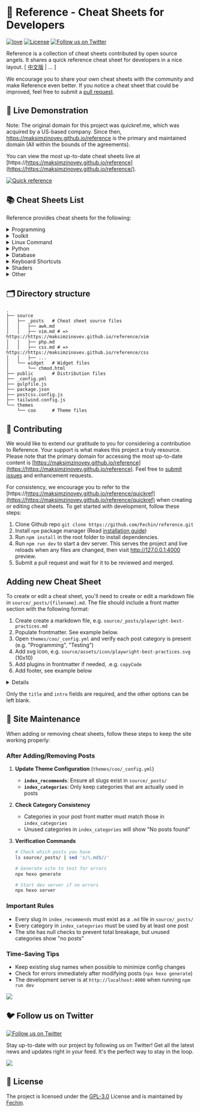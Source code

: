 # 📖 Reference - Cheat Sheets for Developers

[![love](https://badgen.net/badge/make%20with/love/pink)](#)
[![License](https://badgen.net/badge/license/GPL-3.0/blue)](https://github.com/Fechin/reference/blob/main/LICENSE)
[![Follow us on Twitter](https://img.shields.io/twitter/follow/FechinLi?style=social)](https://x.com/maxfaber_Om)

Reference is a collection of cheat sheets contributed by open source angels. It shares a quick reference cheat sheet for
developers in a nice layout. \[ [中文版](https://github.com/jaywcjlove/reference) | ... \]

We encourage you to share your own cheat sheets with the community and make Reference even better. If you notice a cheat
sheet that could be improved, feel free to submit a [pull request](#-contributing).

## 👀 Live Demonstration

Note: The original domain for this project was quickref.me, which was acquired by a US-based company. Since then,
https://maksimzinovev.github.io/reference is the primary and maintained domain (All within the bounds of the agreements).

You can view the most up-to-date cheat sheets live at [https://https://maksimzinovev.github.io/reference](https://https://maksimzinovev.github.io/reference/).

[![Quick reference](https://https://maksimzinovev.github.io/reference/assets/image/preview.png?9nd3)](https://https://maksimzinovev.github.io/reference)

## 📚 Cheat Sheets List

Reference provides cheat sheets for the following:

<details>
<summary>Programming</summary>

- [Bash](https://https://maksimzinovev.github.io/reference/bash.html): This is a quick reference cheat sheet to getting started with Linux bash
  shell scripting.
- [C](https://https://maksimzinovev.github.io/reference/c.html): C quick reference cheat sheet that provides basic syntax and methods.
- [C++](https://https://maksimzinovev.github.io/reference/cpp.html): C++ quick reference cheat sheet that provides basic syntax and methods.
- [C#](https://https://maksimzinovev.github.io/reference/cs.html): C# quick reference cheat sheet that provides basic syntax and methods.
- [CSS 3](https://https://maksimzinovev.github.io/reference/css.html): This is a quick reference cheat sheet for CSS goodness, listing selector
  syntax, properties, units and other useful bits of information.
- [Dart](https://https://maksimzinovev.github.io/reference/dart.html): A Dart cheat sheet with the most important concepts, functions, methods,
  and more. A complete quick reference for beginners.
- [Docker](https://https://maksimzinovev.github.io/reference/docker.html): This is a quick reference cheat sheet for
  [Docker](https://docs.docker.com/get-started/). And you can find the most common Docker commands here.
- [ES6](https://https://maksimzinovev.github.io/reference/es6.html): A quick reference cheat sheet of what’s new in JavaScript for ES2015, ES2016,
  ES2017, ES2018 and beyond
- [Go](https://https://maksimzinovev.github.io/reference/go.html): This cheat sheet provided basic syntax and methods to help you using
  [Go](https://go.dev/).
- [GraphQL](https://https://maksimzinovev.github.io/reference/graphql.html): This quick reference cheat sheet provides a brief overview of
  GraphQL.
- [Hook](https://https://maksimzinovev.github.io/reference/hook.html): The [Hook](https://github.com/hook-lang/hook/) cheat sheet is a one-page
  reference sheet for the Hook programming language.
- [HTML](https://https://maksimzinovev.github.io/reference/html.html): This HTML quick reference cheat sheet lists the common HTML and HTML5 tags
  in readable layout.
- [INI](https://https://maksimzinovev.github.io/reference/ini.html): This is a quick reference cheat sheet for understanding and writing
  INI-format configuration files.
- [Java](https://https://maksimzinovev.github.io/reference/java.html): This cheat sheet is a crash course for Java beginners and help review the
  basic syntax of the Java language.
- [JavaScript](https://https://maksimzinovev.github.io/reference/javascript.html): A JavaScript cheat sheet with the most important concepts,
  functions, methods, and more. A complete quick reference for beginners.
- [jQuery](https://https://maksimzinovev.github.io/reference/jquery.html): This [jQuery](https://jquery.com/) cheat sheet is a great reference for
  both beginners and experienced developers.
- [Kubernetes](https://https://maksimzinovev.github.io/reference/kubernetes.html): This page contains a list of commonly used kubectl commands and
  flags.
- [LaTeX](https://https://maksimzinovev.github.io/reference/latex.html): This cheat sheet summarizes a reference list of
  [LaTeX](https://www.latex-project.org/) commonly used display math notation and some application examples of
  [KaTeX](https://katex.org/).
- [Laravel](https://https://maksimzinovev.github.io/reference/laravel.html): [Laravel](https://laravel.com/docs/8.x/) is an expressive and
  progressive web application framework for PHP. This cheat sheet provides a reference for common commands and features
  for Laravel 8.
- [MATLAB](https://https://maksimzinovev.github.io/reference/matlab.html): This quick reference cheat sheet provides an example introduction to
  using the [MATLAB](https://mathworks.cn/) scientific computing language to get started quickly
- [Markdown](https://https://maksimzinovev.github.io/reference/markdown.html): This is a quick reference cheat sheet to the Markdown syntax.
- [PHP](https://https://maksimzinovev.github.io/reference/php.html): This [PHP](https://www.php.net/manual/en/) cheat sheet provides a reference
  for quickly looking up the correct syntax for the code you use most frequently.
- [Python](https://https://maksimzinovev.github.io/reference/python.html): The [Python](https://www.python.org/) cheat sheet is a one-page
  reference sheet for the Python 3 programming language.
- [Rust](https://https://maksimzinovev.github.io/reference/rust.html): The Rust quick reference cheat sheet that aims at providing help on writing
  basic syntax and methods.
- [Sass](https://https://maksimzinovev.github.io/reference/sass.html): This is a quick reference cheat sheet that lists the most useful features
  of [SASS](https://sass-lang.com).
- [TOML](https://https://maksimzinovev.github.io/reference/toml.html): This is a quick reference cheat sheet to the TOML format configuration file
  syntax.
- [YAML](https://https://maksimzinovev.github.io/reference/yaml.html): This is a quick reference cheat sheet for understanding and writing YAML
  format configuration files.

</details>

<details>
<summary>Toolkit</summary>

- [ChatGPT](https://https://maksimzinovev.github.io/reference/chatgpt.html): This cheat sheet lists out prompts and tips from all over the world
  on how to use ChatGPT effectively
- [VSCode](https://https://maksimzinovev.github.io/reference/vscode.html): This VSCode (Visual Studio Code) quick reference cheat sheet shows its
  keyboard shortcuts and commands.
- [Mitmproxy](https://https://maksimzinovev.github.io/reference/mitmproxy.html): [Mitmproxy](https://mitmproxy.org/) is a free and open source
  interactive HTTPS proxy. This is a quick reference cheat sheet to the Mitmproxy.
- [XPath](https://https://maksimzinovev.github.io/reference/xpath.html): This is an [XPath](https://en.wikipedia.org/wiki/XPath) selectors cheat
  sheet, which lists commonly used XPath positioning methods and CSS selectors
- [Emacs](https://https://maksimzinovev.github.io/reference/emacs.html): [Emacs](https://www.gnu.org/software/emacs) is the extensible,
  customizable, self-documenting real time display text editor. This reference was made for Emacs 27.
- [Emmet](https://https://maksimzinovev.github.io/reference/emmet.html): [Emmet](https://emmet.io/) is a web-developer’s toolkit for boosting HTML
  & CSS code writing, which allows you to write large HTML code blocks at speed of light using well-known CSS selectors.
- [RegEX](https://https://maksimzinovev.github.io/reference/regex.html): A quick reference for regular expressions (regex), including symbols,
  ranges, grouping, assertions and some sample patterns to get you started.
- [Vim](https://https://maksimzinovev.github.io/reference/vim.html): A useful collection of [Vim](http://www.vim.org/) 8.2 quick reference cheat
  sheets to help you learn vim editor faster.

</details>

<details>
<summary>Linux Command</summary>

- [Curl](https://https://maksimzinovev.github.io/reference/curl.html): This [Curl](https://github.com/curl/curl) cheat sheet contains commands and
  examples of some common Curl tricks.
- [PM2](https://https://maksimzinovev.github.io/reference/pm2.html): [PM2] is a daemon process manager that will help you manage and keep your
  application online. Getting started with PM2 is straightforward, it is offered as a simple and intuitive CLI.
- [Chmod](https://https://maksimzinovev.github.io/reference/chmod.html): This quick reference cheat sheet provides a brief overview of file
  permissions, and the operation of the chmod command
- [Tmux](https://https://maksimzinovev.github.io/reference/tmux.html): The tmux cheat sheet quick reference of most commonly used shortcuts and
  commands
- [Lsof](https://https://maksimzinovev.github.io/reference/lsof.html): This quick reference cheat sheet provides various for using lsof command.
- [SSH](https://https://maksimzinovev.github.io/reference/ssh.html): This quick reference cheat sheet provides various for using SSH.
- [Netstat](https://https://maksimzinovev.github.io/reference/netstat.html): This quick reference cheat sheet provides various for using netstat
  command.
- [Screen](https://https://maksimzinovev.github.io/reference/screen.html): This is a quick reference guide cheat sheet for the screen command.
- [Awk](https://https://maksimzinovev.github.io/reference/awk.html): This is a one page quick reference cheat sheet to the
  [GNU awk](https://www.gnu.org/software/gawk/manual/gawk.html), which covers commonly used awk expressions and
  commands.
- [Find](https://https://maksimzinovev.github.io/reference/find.html): This is a quick reference list of cheat sheet for Linux find command,
  contains common options and examples.
- [Sed](https://https://maksimzinovev.github.io/reference/sed.html): [Sed](https://www.gnu.org/software/sed/manual/sed.html) is a stream editor,
  this sed cheat sheet contains sed commands and some common sed tricks.
- [Cron](https://https://maksimzinovev.github.io/reference/cron.html): [Cron](https://en.wikipedia.org/wiki/Cron) is most suitable for scheduling
  repetitive tasks. Scheduling one-time tasks can be accomplished using the associated at utility.
- [Git](https://https://maksimzinovev.github.io/reference/git.html): This cheat sheet summarizes commonly used Git command line instructions for
  quick reference.
- [Grep](https://https://maksimzinovev.github.io/reference/grep.html): This cheat sheet is intended to be a quick reminder for the main concepts
  involved in using the command line program grep and assumes you already understand its usage.
- [Netcat](https://https://maksimzinovev.github.io/reference/nc.html): This cheat sheet provides various for using netcat on both Linux and Unix.
- [Taskset](https://https://maksimzinovev.github.io/reference/taskset): This quick reference cheat sheet for tasket command.
- [GnuPG](https://https://maksimzinovev.github.io/reference/gnupg): A cheatsheet for GnuPG, the encryption and signing software.

</details>

<details>
<summary>Python</summary>

- [NumPy](https://https://maksimzinovev.github.io/reference/numpy.html): [NumPy](https://numpy.org/) is the fundamental package for scientific
  computing with Python. This cheat sheet is a quick reference for NumPy beginners.
- [Pandas](https://https://maksimzinovev.github.io/reference/pandas.html): [Pandas](https://pandas.pydata.org/) is a powerful data analysis and
  manipulation library for Python. This quick reference cheat sheet provides an overview of essential Pandas functions,
  methods, and DataFrame operations.

</details>

<details>
<summary>Database</summary>

- [MySQL](https://https://maksimzinovev.github.io/reference/mysql.html): The SQL cheat sheet provides you with the most commonly used SQL
  statements for your reference.
- [Neo4j](https://https://maksimzinovev.github.io/reference/neo4j.html): A Neo4j cheat sheet with getting started resources and information on how
  to query the database with Cypher.
- [PostgreSQL](https://https://maksimzinovev.github.io/reference/postgres.html): The [PostgreSQL](https://www.postgresql.org/docs/current/) cheat
  sheet provides you with the common PostgreSQL commands and statements.
- [Redis](https://https://maksimzinovev.github.io/reference/redis.html): This is a [Redis](https://redis.io/) quick reference cheat sheet that
  lists examples of redis commands

</details>

<details>
<summary>Keyboard Shortcuts</summary>

- [Adobe Photoshop](https://https://maksimzinovev.github.io/reference/adobe-photoshop.html): A visual cheat-sheet for the 283 keyboard shortcuts
  found in Adobe Photoshop
- [Apex Legends](https://https://maksimzinovev.github.io/reference/apex-legends.html): A visual cheat-sheet for the 27 default keyboard shortcuts
  found in Apex Legends
- [Figma](https://https://maksimzinovev.github.io/reference/figma.html): A visual cheat-sheet for the 119 keyboard shortcuts found in Figma
- [Microsoft Teams](https://https://maksimzinovev.github.io/reference/microsoft-teams.html): A visual cheat-sheet for the 38 keyboard shortcuts
  found in Microsoft Teams
- [TablePlus](https://https://maksimzinovev.github.io/reference/table-plus.html): A visual cheat-sheet for the 34 keyboard shortcuts found in
  TablePlus
- [Bear](https://https://maksimzinovev.github.io/reference/bear-notes.html): A visual cheat-sheet for the 66 keyboard shortcuts found in Bear.
  This application is MacOS-only.
- [Feedly](https://https://maksimzinovev.github.io/reference/feedly.html): A visual cheat-sheet for the 25 keyboard shortcuts found on the Feedly
  app
- [FileZilla](https://https://maksimzinovev.github.io/reference/filezilla.html): A visual cheat-sheet for the 30 keyboard shortcuts found on the
  FileZilla program
- [Reddit](https://https://maksimzinovev.github.io/reference/reddit.html): A visual cheat-sheet for the 17 keyboard shortcuts found on Reddit.com
- [Slack](https://https://maksimzinovev.github.io/reference/slack.html): A visual cheat-sheet for the 62 keyboard shortcuts found in Slack
- [SoundCloud](https://https://maksimzinovev.github.io/reference/soundcloud.html): A visual cheat-sheet for the 22 keyboard shortcuts found on
  SoundCloud
- [Twitter](https://https://maksimzinovev.github.io/reference/twitter.html): A visual cheat-sheet for the 26 keyboard shortcuts found on Twitter
- [Android Studio](https://https://maksimzinovev.github.io/reference/android-studio.html): A visual cheat-sheet for the 130 keyboard shortcuts
  found in the Android Studio software
- [Github](https://https://maksimzinovev.github.io/reference/github.html): A visual cheat-sheet for the 80 keyboard shortcuts found on Github.com
- [Shopify](https://https://maksimzinovev.github.io/reference/shopify.html): A visual cheat-sheet for the 50 keyboard shortcuts found on the
  Shopify website
- [Zoom](https://https://maksimzinovev.github.io/reference/zoom.html): A visual cheat-sheet for the 32 keyboard shortcuts found in Zoom. These
  shortcuts are for MacOS, for Windows visit /zoom-windows.
- [Adobe XD](https://https://maksimzinovev.github.io/reference/adobe-xd.html): A visual cheat-sheet for the 97 keyboard shortcuts found in Adobe
  XD
- [Firefox](https://https://maksimzinovev.github.io/reference/firefox.html): A visual cheat-sheet for the 116 keyboard shortcuts found in Firefox
- [PhpStorm](https://https://maksimzinovev.github.io/reference/phpstorm.html): A visual cheat-sheet for the 96 keyboard shortcuts found in
  JetBrains PhpStorm
- [Postman](https://https://maksimzinovev.github.io/reference/postman.html): A visual cheat-sheet for the 23 keyboard shortcuts found in Postman
- [Webflow](https://https://maksimzinovev.github.io/reference/webflow.html): A visual cheat-sheet for the 41 keyboard shortcuts found in Webflow
- [Adobe Lightroom CC](https://https://maksimzinovev.github.io/reference/adobe-lightroom.html): A visual cheat-sheet for the 251 keyboard
  shortcuts found in Adobe Lightroom CC
- [1Password](https://https://maksimzinovev.github.io/reference/1password.html): A cheat sheet for 1password's keyboard shortcuts in Mac, Windows,
  iOS, Linux.
- [Affinity Designer](https://https://maksimzinovev.github.io/reference/affinity-designer.html): A visual cheat-sheet for the 108 keyboard
  shortcuts found in Affinity Designer
- [Pocket](https://https://maksimzinovev.github.io/reference/pocket.html): A visual cheat-sheet for the 36 keyboard shortcuts found on Pocket for
  Web
- [Trello](https://https://maksimzinovev.github.io/reference/trello.html): A visual cheat-sheet for the 29 keyboard shortcuts found on Trello
- [Audacity](https://https://maksimzinovev.github.io/reference/audacity.html): A visual cheat-sheet for the 135 default keyboard shortcuts found
  in Audacity
- [Framer X](https://https://maksimzinovev.github.io/reference/framer-x.html): A visual cheat-sheet for the 45 keyboard shortcuts found in Framer
  X. This application is MacOS-only.
- [Google Drive](https://https://maksimzinovev.github.io/reference/google-drive.html): A visual cheat-sheet for the 54 keyboard shortcuts found in
  Google Drive on the web
- [PuTTy](https://https://maksimzinovev.github.io/reference/putty.html): A visual cheat-sheet for the 32 keyboard shortcuts found on the PuTTy app
- [Sequel Pro](https://https://maksimzinovev.github.io/reference/sequel-pro.html): A visual cheat-sheet for the 71 keyboard shortcuts found in
  Sequel Pro. This application is MacOS-only.
- [Apple Music](https://https://maksimzinovev.github.io/reference/apple-music.html): A visual cheat-sheet for the 62 keyboard shortcuts found in
  the Apple Music app. This application is MacOS-only.
- [Blender](https://https://maksimzinovev.github.io/reference/blender.html): A visual cheat-sheet for the 187 keyboard shortcuts found in Blender
- [Obsidian](https://https://maksimzinovev.github.io/reference/obsidian.html): A visual cheat-sheet for the 17 keyboard shortcuts found in the
  Obsidian knowledge base app.
- [Telegram Desktop](https://https://maksimzinovev.github.io/reference/telegram.html): A visual cheat-sheet for the 37 keyboard shortcuts found on
  the Telegram Desktop app
- [YouTube](https://https://maksimzinovev.github.io/reference/youtube.html): A visual cheat-sheet for the 18 keyboard shortcuts found on
  YouTube.com
- [Airtable](https://https://maksimzinovev.github.io/reference/airtable.html): A visual cheat-sheet for the 36 keyboard shortcuts found in
  Airtable
- [Bitbucket](https://https://maksimzinovev.github.io/reference/bitbucket.html): A visual cheat-sheet for the 35 keyboard shortcuts found on
  Bitbucket
- [Fortnite](https://https://maksimzinovev.github.io/reference/fortnite.html): A visual cheat-sheet for the 26 default keyboard shortcuts found in
  Fortnite
- [Gmail](https://https://maksimzinovev.github.io/reference/gmail.html): A visual cheat-sheet for the 90 keyboard shortcuts found on Gmail
- [Sketch](https://https://maksimzinovev.github.io/reference/sketch.html): A visual cheat-sheet for the 149 keyboard shortcuts found in Sketch.
  This application is MacOS-only.
- [Spotify](https://https://maksimzinovev.github.io/reference/spotify.html): A visual cheat-sheet for the 23 keyboard shortcuts found in Spotify
- [Brave Browser](https://https://maksimzinovev.github.io/reference/brave.html): A visual cheat-sheet for the 64 keyboard shortcuts found in the
  Brave browser
- [KanbanMail](https://https://maksimzinovev.github.io/reference/kanbanmail.html): A visual cheat-sheet for the 29 keyboard shortcuts found in
  KanbanMail
- [Microsoft Outlook](https://https://maksimzinovev.github.io/reference/outlook.html): A visual cheat-sheet for the 210 keyboard shortcuts found
  in Microsoft Outlook
- [Principle](https://https://maksimzinovev.github.io/reference/principle.html): A visual cheat-sheet for the 30 keyboard shortcuts found in
  Principle. This application is MacOS-only.
- [Skype](https://https://maksimzinovev.github.io/reference/skype.html): A visual cheat-sheet for the 31 keyboard shortcuts found in Skype
- [Arduino IDE](https://https://maksimzinovev.github.io/reference/arduino.html): A visual cheat-sheet for the 12 keyboard shortcuts found in the
  Arduino IDE
- [Asana](https://https://maksimzinovev.github.io/reference/asana.html): A visual cheat-sheet for the 40 keyboard shortcuts found in Asana
- [Code Editor for iOS](https://https://maksimzinovev.github.io/reference/code-editor-ios.html): A visual cheat-sheet for the 43 keyboard
  shortcuts found in the Code Editor for iOS app. This application is MacOS-only.
- [Jira](https://https://maksimzinovev.github.io/reference/jira.html): A visual cheat-sheet for the 44 keyboard shortcuts found in Jira
- [Quip.com](https://https://maksimzinovev.github.io/reference/quip.html): A visual cheat-sheet for the 52 keyboard shortcuts found in Quip
- [WordPress](https://https://maksimzinovev.github.io/reference/wordpress.html): A visual cheat-sheet for the 34 keyboard shortcuts found in the
  WordPress visual editor
- [Chrome Developer Tools](https://https://maksimzinovev.github.io/reference/chrome-devtools.html): A visual cheat-sheet for the 56 keyboard
  shortcuts found in Chrome's Developer Tools
- [GIMP](https://https://maksimzinovev.github.io/reference/gimp.html): A visual cheat-sheet for the 97 keyboard shortcuts found in GIMP
- [Google Chrome](https://https://maksimzinovev.github.io/reference/google-chrome.html): A visual cheat-sheet for the 65 keyboard shortcuts found
  in Google Chrome
- [Todoist](https://https://maksimzinovev.github.io/reference/todoist.html): A visual cheat-sheet for the 37 keyboard shortcuts found in Todoist
- [TickTick](https://https://maksimzinovev.github.io/reference/ticktick.html): A visual cheat-sheet for the 25 keyboard shortcuts found in the
  TickTick desktop app
- [VLC Player](https://https://maksimzinovev.github.io/reference/vlc.html): A visual cheat-sheet for the 82 keyboard shortcuts found in VLC Player
- [Missive](https://https://maksimzinovev.github.io/reference/missive.html): A visual cheat-sheet for the 83 keyboard shortcuts found in Missive
- [Origami Studio](https://https://maksimzinovev.github.io/reference/origami.html): A visual cheat-sheet for the 71 keyboard shortcuts found in
  Origami Studio. This application is MacOS-only.
- [Sublime Text](https://https://maksimzinovev.github.io/reference/sublime-text.html): A visual cheat-sheet for the 49 keyboard shortcuts found in
  Sublime Text
- [Transmit](https://https://maksimzinovev.github.io/reference/transmit.html): A visual cheat-sheet for the 62 keyboard shortcuts found in
  Transmit. This application is MacOS-only.
- [Affinity Photo](https://https://maksimzinovev.github.io/reference/affinity-photo.html): A visual cheat-sheet for the 177 keyboard shortcuts
  found in Affinity Photo
- [Monday.com](https://https://maksimzinovev.github.io/reference/monday.html): A visual cheat-sheet for the 24 keyboard shortcuts found on
  Monday.com
- [Proto.io](https://https://maksimzinovev.github.io/reference/proto-io.html): A visual cheat-sheet for the 48 keyboard shortcuts found in
  Proto.io
- [Superhuman](https://https://maksimzinovev.github.io/reference/superhuman.html): A visual cheat-sheet for the 105 keyboard shortcuts found in
  Superhuman. This application is MacOS-only.
- [Vivaldi Browser](https://https://maksimzinovev.github.io/reference/vivaldi.html): A visual cheat-sheet for the 69 default keyboard shortcuts
  found in the Vivaldi browser
- [Finder](https://https://maksimzinovev.github.io/reference/finder.html): A visual cheat-sheet for the 55 keyboard shortcuts found in Finder.
  This application is part of MacOS.
- [GitLab](https://https://maksimzinovev.github.io/reference/gitlab.html): A visual cheat-sheet for the 58 keyboard shortcuts found in GitLab
- [Guitar Pro](https://https://maksimzinovev.github.io/reference/guitar-pro.html): A visual cheat-sheet for the 129 keyboard shortcuts found in
  Guitar Pro
- [Roam Research](https://https://maksimzinovev.github.io/reference/roam.html): A visual cheat-sheet for the 45 keyboard shortcuts found on Roam
  Research
- [SketchUp Pro](https://https://maksimzinovev.github.io/reference/sketchup.html): A visual cheat-sheet for the 135 default keyboard shortcuts
  found in SketchUp Pro
- [Unity 3D](https://https://maksimzinovev.github.io/reference/unity-3d.html): A visual cheat-sheet for the 50 keyboard shortcuts found in Unity
  3D
- [IntelliJ IDEA](https://https://maksimzinovev.github.io/reference/idea.html): IntelliJ IDEA is a very good Java IDE, most of its commands have
  shortcuts to keep your hands from leaving the keyboard
- [WebStorm](https://https://maksimzinovev.github.io/reference/webstorm.html): This quick reference cheat sheet lists the default keyboard
  shortcuts for WebStorm running on Windows/Linux or Mac

</details>

<details>
<summary>Shaders</summary>

- [Unity Shader Graph](https://https://maksimzinovev.github.io/reference/unity-shader-graph.html): This is a visual cheat-sheet for the Unity
  Shader Graph. This tool is used to create custom shaders material in Unity, a popular game engine.

</details>

<details>
<summary>Other</summary>

- [ASCII Code](https://https://maksimzinovev.github.io/reference/ascii-code.html): This cheat sheet is a complete list of ASCII Code Table with
  their numbers and names.
- [Aspect Ratio](https://https://maksimzinovev.github.io/reference/aspect-ratio.html): This cheat sheet lists some common aspect ratios and their
  pixel resolutions. Always confirm your final delivery ratio when shooting.
- [CheatSheets](https://https://maksimzinovev.github.io/reference/quickref.html): This is the magic syntax variant manual that you can use on
  https://maksimzinovev.github.io/reference, It’s a good practice for contributors.
- [Emoji](https://https://maksimzinovev.github.io/reference/emoji.html): Some of the emoji codes are not super easy to remember, so here is a
  little cheat sheet.
- [Google Search](https://https://maksimzinovev.github.io/reference/google-search.html): This quick reference cheat sheet lists of Google advanced
  search operators.
- [HTML Characters Entities](https://https://maksimzinovev.github.io/reference/html-char.html): This cheat sheet is a complete list of HTML
  entities with their numbers and names. Also included is a full list of ASCII characters that can be represented in
  HTML.
- [ISO 639-1 Language Code](https://https://maksimzinovev.github.io/reference/iso-639-1.html): This is a list of the ISO language codes that
  conform to the ISO 639-1 standard, it provide reference for multi-language website.
- [HTTP Status Code](https://https://maksimzinovev.github.io/reference/http-status-code.html): The http status codes cheat sheet. A quick
  reference to every HTTP status code.
- [MIME types](https://https://maksimzinovev.github.io/reference/mime.html): This cheat sheet lists some common MIME types for the Web. You can
  look in the [IANA/MIME Media Types registry](http://www.iana.org/assignments/media-types/index.html) which contains
  all registered MIME types.
- [Resolutions](https://https://maksimzinovev.github.io/reference/resolutions.html): This cheat sheet lists screen sizes, viewport size and CSS
  media queries for popular Phones, Tablets, Laptops and Watches

</details>

## 🗂️ Directory structure

```
.
├── source
│   ├── _posts   # Cheat sheet source files
│   │   ├── awk.md
│   │   ├── vim.md # => https://https://maksimzinovev.github.io/reference/vim
│   │   ├── php.md
│   │   ├── css.md # => https://https://maksimzinovev.github.io/reference/css
│   │   ├── ...
│   └── widget   # Widget files
│       └── chmod.html
├── public       # Distribution files
├── _config.yml
├── gulpfile.js
├── package.json
├── postcss.config.js
├── tailwind.config.js
└── themes
    └── coo      # Theme files
```

## 🤝 Contributing

We would like to extend our gratitude to you for considering a contribution to Reference. Your support is what makes
this project a truly resource. Please note that the primary domain for accessing the most up-to-date content is
[https://maksimzinovev.github.io/reference](https://https://maksimzinovev.github.io/reference). Feel free to
[submit issues](https://github.com/Fechin/reference/issues/new?assignee=Fechin) and enhancement requests.

For consistency, we encourage you to refer to the [https://https://maksimzinovev.github.io/reference/quickref](https://https://maksimzinovev.github.io/reference/quickref)
when creating or editing cheat sheets. To get started with development, follow these steps:

1. Clone Github repo `git clone https://github.com/Fechin/reference.git`
2. Install `npm` package manager (Read
   [installation guide](https://docs.npmjs.com/downloading-and-installing-node-js-and-npm))
3. Run `npm install` in the root folder to install dependencies.
4. Run `npm run dev` to start a dev server. This serves the project and live reloads when any files are changed, then
   visit <http://127.0.0.1:4000> preview.
5. Submit a pull request and wait for it to be reviewed and merged.

## Adding new Cheat Sheet

To create or edit a cheat sheet, you'll need to create or edit a markdown file in `source/_posts/{filename}.md`. The
file should include a front matter section with the following format:

1. Create create a markdown file, e.g. `source/_posts/playwright-best-practices.md`
2. Populate frontmatter. See example below.
3. Open `themes/coo/_config.yml` and verify each post category is present (e.g. "Programming", "Testing")
4. Add svg icon, e.g. `source/assets/icon/playwright-best-practices.svg` (10x10)
5. Add plugins in frontmatter if needed, .e.g. `copyCode`
6. Add footer, see example below

<details>

Frontmatter:

```markdown
---
title: Playwright best practices
date: 2025-07-23 16:23:31.704621
background: bg-[#2858ee]
tags:
  - playwright
  - testing
  - best-practices
categories:
  - Programming
  - Testing
intro: |
  Playwright best practices.
plugins:
  - copyCode
---
```

Footer:

```
## Any Suggestions?

- [💡 I Got an IDEA](https://github.com/Fechin/reference/blob/main/source/_posts/playwright-best-practices.md)

<style>
em { font-size: 0.785em; }
strong {font-weight: 400;}
ul.collapsible > li > pre { padding-left: 0; padding-right: 0; font-size: 0.925em;}
</style>

```

</details>

Only the `title` and `intro` fields are required, and the other options can be left blank.

## 🔧 Site Maintenance

When adding or removing cheat sheets, follow these steps to keep the site working properly:

### After Adding/Removing Posts

1. **Update Theme Configuration** (`themes/coo/_config.yml`)
   - **`index_recommends`**: Ensure all slugs exist in `source/_posts/`
   - **`index_categories`**: Only keep categories that are actually used in posts

2. **Check Category Consistency**
   - Categories in your post front matter must match those in `index_categories`
   - Unused categories in `index_categories` will show "No posts found"

3. **Verification Commands**

   ```bash
   # Check which posts you have
   ls source/_posts/ | sed 's/\.md$//'

   # Generate site to test for errors
   npx hexo generate

   # Start dev server if no errors
   npx hexo server
   ```

### Important Rules

- Every slug in `index_recommends` must exist as a `.md` file in `source/_posts/`
- Every category in `index_categories` must be used by at least one post
- The site has null checks to prevent total breakage, but unused categories show "no posts"

### Time-Saving Tips

- Keep existing slug names when possible to minimize config changes
- Check for errors immediately after modifying posts (`npx hexo generate`)
- The development server is at `http://localhost:4000` when running `npm run dev`

<a href="https://github.com/Fechin/reference/graphs/contributors">
  <img src="https://contrib.rocks/image?repo=Fechin/reference" />
</a>

## 🐦 Follow us on Twitter

[![Follow us on Twitter](https://img.shields.io/twitter/follow/FechinLi?color=%234a99e9&style=for-the-badge)](https://x.com/maxfaber_Om)

Stay up-to-date with our project by following us on Twitter! Get all the latest news and updates right in your feed.
It's the perfect way to stay in the loop.

<a href="https://buymeacoffee.com/https://maksimzinovev.github.io/reference"><img src="https://img.buymeacoffee.com/button-api/?text=Buy me a coffee&emoji=&slug=https://maksimzinovev.github.io/reference&button_colour=40DCA5&font_colour=ffffff&font_family=Cookie&outline_colour=000000&coffee_colour=FFDD00" /></a>

## 📃 License

The project is licensed under the [GPL-3.0](https://github.com/Fechin/reference/blob/main/LICENSE) License and is
maintained by [Fechin](https://github.com/Fechin).
